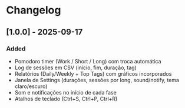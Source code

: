# Changelog

## [1.0.0] - 2025-09-17
### Added
- Pomodoro timer (Work / Short / Long) com troca automática
- Log de sessões em CSV (início, fim, duração, tag)
- Relatórios (Daily/Weekly + Top Tags) com gráficos incorporados
- Janela de Settings (durações, sessões por long, sound/notify, tema claro/escuro)
- Som e notificações no início de cada fase
- Atalhos de teclado (Ctrl+S, Ctrl+P, Ctrl+R)
